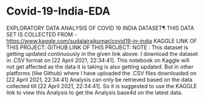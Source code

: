 # Covid-19-India-EDA
EXPLORATORY DATA ANALYSIS OF COVID 19 INDIA DATASET¶ THIS DATA SET IS COLLECTED FROM - https://www.kaggle.com/sudalairajkumar/covid19-in-india  KAGGLE LINK OF THIS PROJECT:  GITHUB LINK OF THIS PROJECT:  NOTE : This dataset is getting updated continuously in the given link above. I download the dataset in .CSV format on [22 ‎April ‎2021, ‏‎22:34:41].  This notebook on Kaggle will not get affected as the data it is taking is also getting updated. But in other platforms (like Github) where I have uploaded the .CSV files downloaded on [22 ‎April ‎2021, ‏‎22:34:41]  Analysis can only be retrieved based on the data collected till [22 ‎April ‎2021, ‏‎22:34:41]. So it is suggested to use the KAGGLE link to view this Analysis to get the Analysis base4d on the latest data.
